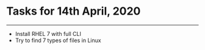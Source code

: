 # Tasks for 14th April, 2020
---
- Install RHEL 7 with full CLI
- Try to find 7 types of files in Linux
